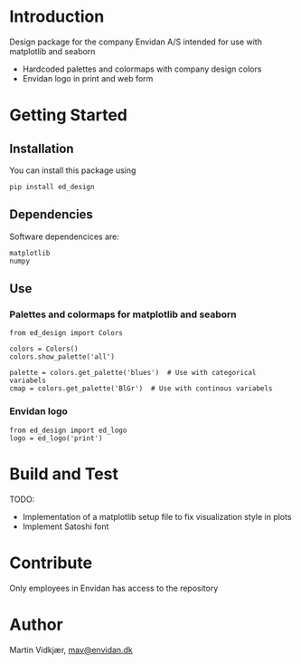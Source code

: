 # Introduction 
Design package for the company Envidan A/S intended for use with matplotlib and seaborn
- Hardcoded palettes and colormaps with company design colors
- Envidan logo in print and web form

# Getting Started
## Installation
You can install this package using
```
pip install ed_design
```
## Dependencies
Software dependencices are:
```
matplotlib
numpy
```

## Use
### Palettes and colormaps for matplotlib and seaborn
```
from ed_design import Colors

colors = Colors()
colors.show_palette('all')

palette = colors.get_palette('blues')  # Use with categorical variabels
cmap = colors.get_palette('BlGr')  # Use with continous variabels
```

### Envidan logo
```
from ed_design import ed_logo
logo = ed_logo('print')
```

# Build and Test
TODO:
- Implementation of a matplotlib setup file to fix visualization style in plots
- Implement Satoshi font

# Contribute
Only employees in Envidan has access to the repository

# Author
Martin Vidkjær, mav@envidan.dk
